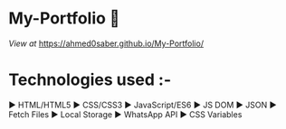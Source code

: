 # My-Portfolio 🥇
_View at_ https://ahmed0saber.github.io/My-Portfolio/
# Technologies used :-
▶️ HTML/HTML5
▶️ CSS/CSS3
▶️ JavaScript/ES6
▶️ JS DOM
▶️ JSON
▶️ Fetch Files
▶️ Local Storage
▶️ WhatsApp API
▶️ CSS Variables
